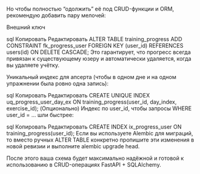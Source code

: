Но чтобы полностью “одолжить” её под CRUD-функции и ORM, рекомендую добавить пару мелочей:

Внешний ключ

sql
Копировать
Редактировать
ALTER TABLE training_progress
  ADD CONSTRAINT fk_progress_user
    FOREIGN KEY (user_id) REFERENCES users(id)
    ON DELETE CASCADE;
Это гарантирует, что прогресс всегда привязан к существующему юзеру и автоматически удаляется, когда вы удаляете учётку.

Уникальный индекс для апсерта (чтобы в одном дне и на одном упражнении была ровно одна запись):

sql
Копировать
Редактировать
CREATE UNIQUE INDEX uq_progress_user_day_ex
  ON training_progress(user_id, day_index, exercise_id);
(Опционально) Индекс по user_id, чтобы запросы WHERE user_id = ... шли быстрее:

sql
Копировать
Редактировать
CREATE INDEX ix_progress_user 
  ON training_progress(user_id);
Если вы используете Alembic для миграций, то вместо ручных ALTER TABLE конкретно пропишите эти изменения в новой ревизии и выполните alembic upgrade head.

После этого ваша схема будет максимально надёжной и готовой к использованию в CRUD-операциях FastAPI + SQLAlchemy.